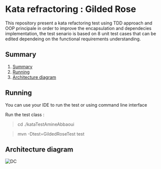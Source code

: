 # Kata refractoring : Gilded Rose
This repository present a kata refactoring test using TDD approach and OOP principale in order to improve the encapsulation and dependecies implementation, the test senario is based on 8 unit test cases that can be edited dependeing on the functional requirements understanding.

## Summary
1. [Summary](#Summary)
2. [Running](#Running)
3. [Architecture diagram](#Architecture-diagram)

## Running 
You can use your IDE to run the test or using command line interface

Run the test class :
> cd ./kataTestAmineAbbaoui

> mvn -Dtest=GildedRoseTest test


## Architecture diagram
![DC](https://user-images.githubusercontent.com/27635596/187435878-d444832a-c547-463a-a1c7-9db6d088e6b1.png)
